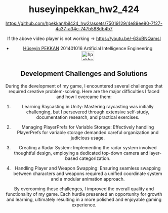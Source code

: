 


<div align="center">
  
 # huseyinpekkan_hw2_424
 

https://github.com/hpekkan/bil424_hw2/assets/75019129/4e89ee80-7f27-4a37-a34c-747b588db4b7

If the above video player is not working -> https://youtu.be/-63oBNQamsI

<ul>
  <li> <a href="https://github.com/hpekkan">Hüseyin PEKKAN</a> 201401016 Artificial Intelligence Engineering</li>
 <a href="https://linkedin.com/in/hpekkan" target="blank"><img align="center" src="https://raw.githubusercontent.com/rahuldkjain/github-profile-readme-generator/master/src/images/icons/Social/linked-in-alt.svg" alt="hpekkan" height="30" width="40" /></a>
</ul>

#### <p >

## Development Challenges and Solutions

During the development of my game, I encountered several challenges that required creative problem-solving. Here are the major difficulties I faced and how I overcame them:

1. Learning Raycasting in Unity: Mastering raycasting was initially challenging, but I persevered through extensive self-study, documentation research, and practical exercises.

2. Managing PlayerPrefs for Variable Storage: Effectively handling PlayerPrefs for variable storage demanded careful organization and judicious usage.

3. Creating a Radar System: Implementing the radar system involved thoughtful design, employing a dedicated top-down camera and layer-based categorization.

4. Handling Player and Weapon Swapping: Ensuring seamless swapping between characters and weapons required a unified coordinate system and a modular animation approach.
   
By overcoming these challenges, I improved the overall quality and functionality of my game. Each hurdle presented an opportunity for growth and learning, ultimately resulting in a more polished and enjoyable gaming experience.


</div>
